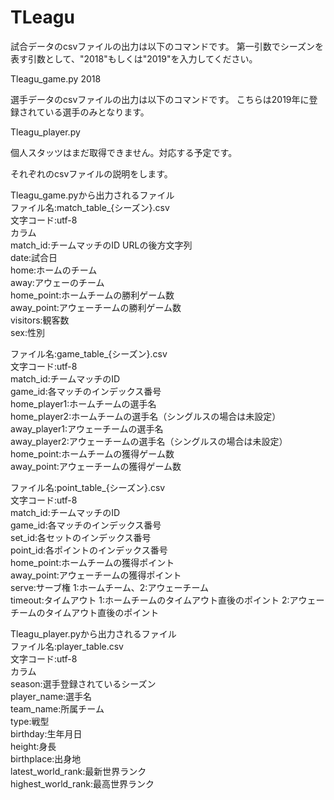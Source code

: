 # TLeagu

試合データのcsvファイルの出力は以下のコマンドです。
第一引数でシーズンを表す引数として、"2018"もしくは"2019"を入力してください。

Tleagu_game.py 2018

選手データのcsvファイルの出力は以下のコマンドです。
こちらは2019年に登録されている選手のみとなります。

Tleagu_player.py

個人スタッツはまだ取得できません。対応する予定です。

それぞれのcsvファイルの説明をします。

Tleagu_game.pyから出力されるファイル  
ファイル名:match_table_{シーズン}.csv  
文字コード:utf-8  
カラム  
match_id:チームマッチのID URLの後方文字列  
date:試合日  
home:ホームのチーム  
away:アウェーのチーム  
home_point:ホームチームの勝利ゲーム数  
away_point:アウェーチームの勝利ゲーム数  
visitors:観客数  
sex:性別  

ファイル名:game_table_{シーズン}.csv  
文字コード:utf-8  
match_id:チームマッチのID  
game_id:各マッチのインデックス番号  
home_player1:ホームチームの選手名  
home_player2:ホームチームの選手名（シングルスの場合は未設定）  
away_player1:アウェーチームの選手名  
away_player2:アウェーチームの選手名（シングルスの場合は未設定）  
home_point:ホームチームの獲得ゲーム数  
away_point:アウェーチームの獲得ゲーム数  

ファイル名:point_table_{シーズン}.csv  
文字コード:utf-8  
match_id:チームマッチのID  
game_id:各マッチのインデックス番号  
set_id:各セットのインデックス番号  
point_id:各ポイントのインデックス番号  
home_point:ホームチームの獲得ポイント  
away_point:アウェーチームの獲得ポイント  
serve:サーブ権 1:ホームチーム、2:アウェーチーム  
timeout:タイムアウト 1:ホームチームのタイムアウト直後のポイント 2:アウェーチームのタイムアウト直後のポイント  

Tleagu_player.pyから出力されるファイル  
ファイル名:player_table.csv  
文字コード:utf-8  
カラム  
season:選手登録されているシーズン  
player_name:選手名  
team_name:所属チーム  
type:戦型  
birthday:生年月日  
height:身長  
birthplace:出身地  
latest_world_rank:最新世界ランク  
highest_world_rank:最高世界ランク  

